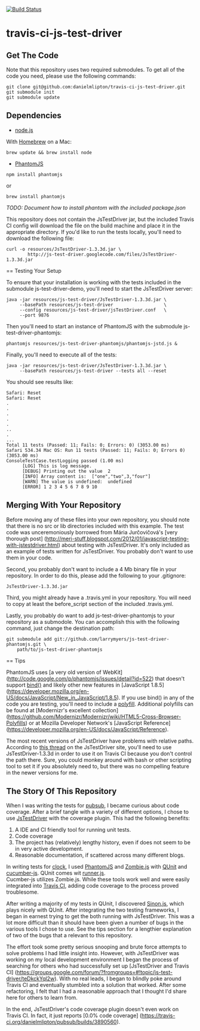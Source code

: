 [![Build Status](https://travis-ci.org/danielmlipton/travis-ci-js-test-driver.png?branch=master)](https://travis-ci.org/danielmlipton/travis-ci-js-test-driver)

travis-ci-js-test-driver
========================

## Get The Code 

Note that this repository uses two required submodules.  To get all of the code
you need, please use the following commands:

```
git clone git@github.com:danielmlipton/travis-ci-js-test-driver.git
git submodule init
git submodule update
```

## Dependencies

 * [node.js](http://nodejs.org/)

With [Homebrew](http://mxcl.github.com/homebrew/) on a Mac:

```
brew update && brew install node
```

 * [PhantomJS](http://phantomjs.org/)

```
npm install phantomjs
```

or

```
brew install phantomjs
```

*TODO: Document how to install phantom with the included package.json*

This repository does not contain the JsTestDriver jar, but the included Travis
CI config will download the file on the build machine and place it in the 
appropriate directory.  If you'd like to run the tests locally, you'll need to
download the following file:

```
curl -o resources/JsTestDriver-1.3.3d.jar \
        http://js-test-driver.googlecode.com/files/JsTestDriver-1.3.3d.jar
```

== Testing Your Setup

To ensure that your installation is working with the tests included in the
submodule js-test-driver-demo, you'll need to start the JsTestDriver server:

```
java -jar resources/js-test-driver/JsTestDriver-1.3.3d.jar \
     --basePath resources/js-test-driver                   \
     --config resources/js-test-driver/jsTestDriver.conf   \
     --port 9876 
```

Then you'll need to start an instance of PhantomJS with the submodule
js-test-driver-phantomjs:

```
phantomjs resources/js-test-driver-phantomjs/phantomjs-jstd.js &
```

Finally, you'll need to execute all of the tests:

```
java -jar resources/js-test-driver/JsTestDriver-1.3.3d.jar \
     --basePath resources/js-test-driver --tests all --reset
```

You should see results like:

    Safari: Reset
    Safari: Reset
    .
    .
    .
    .
    .
    ..
    .
    ...
    Total 11 tests (Passed: 11; Fails: 0; Errors: 0) (3053.00 ms)
    Safari 534.34 Mac OS: Run 11 tests (Passed: 11; Fails: 0; Errors 0) (3053.00 ms)
    ConsoleTestCase.testLogging passed (1.00 ms)
          [LOG] This is log message.
          [DEBUG] Printing out the value  2
          [INFO] Array content is:  ["one","two",3,"four"]  
          [WARN] The value is undefined:  undefined
          [ERROR] 1 2 3 4 5 6 7 8 9 10

## Merging With Your Repository

Before moving any of these files into your own repository, you should note that
there is no src or lib directories included with this example.  The test code
was unceremoniously borrowed from Mária Jurčovičová's [very thorough post]
(http://meri-stuff.blogspot.com/2012/01/javascript-testing-with-jstestdriver.html)
about testing with JsTestDriver.  It's only included as an example of tests
written for JsTestDriver.  You probably don't want to use them in your code.

Second, you probably don't want to include a 4 Mb binary file in your repository.
In order to do this, please add the following to your .gitignore:

    JsTestDriver-1.3.3d.jar

Third, you might already have a .travis.yml in your repository.  You will need
to copy at least the before_script section of the included .travis.yml.

Lastly, you probably do want to add js-test-driver-phantomjs to your repository
as a submodole.  You can accomplish this with the following command, just change
the destination path:

```
git submodule add git://github.com/larrymyers/js-test-driver-phantomjs.git \
    path/to/js-test-driver-phantomjs
```

== Tips

PhantomJS uses [a very old version of WebKit]
(http://code.google.com/p/phantomjs/issues/detail?id=522) that doesn't support
[bind()](https://developer.mozilla.org/en-US/docs/JavaScript/Reference/Global_Objects/Function/bind)
and likely other new features in [JavaScript 1.8.5]
(https://developer.mozilla.org/en-US/docs/JavaScript/New_in_JavaScript/1.8.5).
If you use bind() in any of the code you are testing, you'll need to include
a [polyfill](https://developer.mozilla.org/en-US/docs/JavaScript/Reference/Global_Objects/Function/bind#Compatibility).
Additional polyfills can be found at [Modernizr's excellent collection]
(https://github.com/Modernizr/Modernizr/wiki/HTML5-Cross-Browser-Polyfills) or
at Mozilla Developer Network's [JavaScript Reference]
(https://developer.mozilla.org/en-US/docs/JavaScript/Reference).

The most recent versions of JsTestDriver have problems with relative paths.
According to [this thread](http://code.google.com/p/js-test-driver/issues/detail?id=223)
on the JsTestDriver site, you'll need to use JsTestDriver-1.3.3d in order to
use it on Travis CI because you don't control the path there.  Sure, you could
monkey around with bash or other scripting tool to set it if you absolutely need
to, but there was no compelling feature in the newer versions for me.

## The Story Of This Repository

When I was writing the tests for [pubsub](https://github.com/danielmlipton/pubsub),
I became curious about code coverage.  After a brief tangle with a variety of
different options, I chose to use [JsTestDriver](http://code.google.com/p/js-test-driver/)
with the coverage plugin.  This had the following benefits:

1.  A IDE and CI friendly tool for running unit tests.
2.  Code coverage
3.  The project has (relatively) lengthy history, even if does not seem to be in very active development.
4.  Reasonable documentation, if scattered across many different blogs.

In writing tests for [clock](https://github.com/danielmlipton/clock), I used
[PhantomJS](http://phantomjs.org/) and [Zombie.js](http://zombie.labnotes.org/)
with [QUnit](http://qunitjs.com/) and [cucumber-js](https://github.com/cucumber/cucumber-js).
QUnit comes wit [runner.js](https://github.com/jquery/qunit/tree/master/addons/phantomjs).  
Cucmber-js utilizes Zombie.js.  While these tools work well and were easily
integrated into [Travis CI](https://travis-ci.org), adding code coverage to the
process proved troublesome.

After writing a majority of my tests in QUnit, I discovered [Sinon.js](http://sinonjs.org/),
which plays nicely with QUnit.  After integrating the two testing frameworks, I
began in earnest trying to get the both running with JsTestDriver.  This was a
lot more difficult than it should have been given a number of bugs in the various
tools I chose to use.  See the tips section for a lengthier explanation of two
of the bugs that a relevant to this repository.

The effort took some pretty serious snooping and brute force attempts to solve
problems I had little insight into.  However, with JsTestDriver was working on my
local development environment I began the process of searching for others
who had successfully set up [JsTestDriver and Travis CI]
(https://groups.google.com/forum/?fromgroups=#!topic/js-test-driver/teDkckYql2w).
With no real leads, I began to blindly poke around Travis CI and eventually
stumbled into a solution that worked.  After some refactoring, I felt that I had
a reasonable approach that I thought I'd share here for others to learn from.

In the end, JsTestDriver's code coverage plugin doesn't even work on Travis CI.
In fact, it just reports [0.0% code coverage]
(https://travis-ci.org/danielmlipton/pubsub/builds/3890560).
